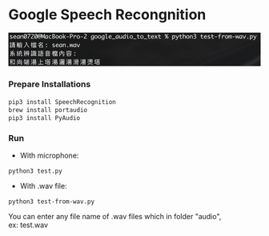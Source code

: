 # Google Speech Recongnition
<p align="left"><img width="600" src="./test-from-wav.png"></p>

### Prepare Installations
```
pip3 install SpeechRecognition
brew install portaudio
pip3 install PyAudio
```

### Run

- With microphone:<br/>
```
python3 test.py
```

- With .wav file:<br/>
```
python3 test-from-wav.py
```

You can enter any file name of .wav files which in folder "audio",<br/>
ex: test.wav
